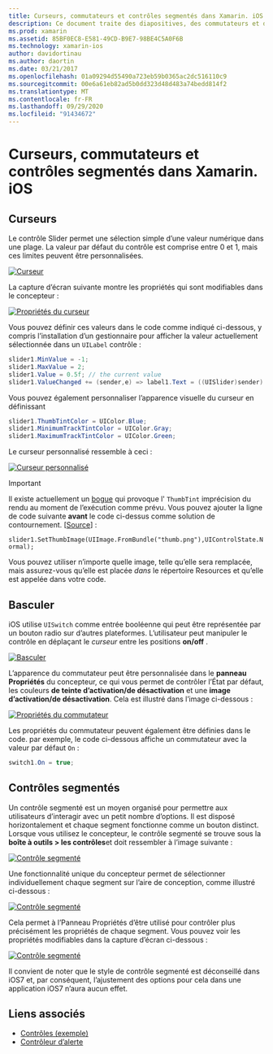 ```yaml
---
title: Curseurs, commutateurs et contrôles segmentés dans Xamarin. iOS
description: Ce document traite des diapositives, des commutateurs et des contrôles segmentés dans Xamarin. iOS, qui décrivent comment les utiliser par programme et dans le concepteur iOS.
ms.prod: xamarin
ms.assetid: 85BF0EC8-E581-49CD-B9E7-98BE4C5A0F6B
ms.technology: xamarin-ios
author: davidortinau
ms.author: daortin
ms.date: 03/21/2017
ms.openlocfilehash: 01a09294d55490a723eb59b0365ac2dc516110c9
ms.sourcegitcommit: 00e6a61eb82ad5b0dd323d48d483a74bedd814f2
ms.translationtype: MT
ms.contentlocale: fr-FR
ms.lasthandoff: 09/29/2020
ms.locfileid: "91434672"
---
```

# <a name="sliders-switches-and-segmented-controls-in-xamarinios"></a>Curseurs, commutateurs et contrôles segmentés dans Xamarin. iOS

<a name="Sliders"></a>

## <a name="sliders"></a>Curseurs

Le contrôle Slider permet une sélection simple d’une valeur numérique dans une plage. La valeur par défaut du contrôle est comprise entre 0 et 1, mais ces limites peuvent être personnalisées.

 [![Curseur](slider-switch-segmented-controls-images/image25a.png)](slider-switch-segmented-controls-images/image25a.png#lightbox)

La capture d’écran suivante montre les propriétés qui sont modifiables dans le concepteur :

 [![Propriétés du curseur](slider-switch-segmented-controls-images/image26a.png)](slider-switch-segmented-controls-images/image25a.png#lightbox)

Vous pouvez définir ces valeurs dans le code comme indiqué ci-dessous, y compris l’installation d’un gestionnaire pour afficher la valeur actuellement sélectionnée dans un `UILabel` contrôle :

```csharp
slider1.MinValue = -1;
slider1.MaxValue = 2;
slider1.Value = 0.5f; // the current value
slider1.ValueChanged += (sender,e) => label1.Text = ((UISlider)sender).Value.ToString ();
```

Vous pouvez également personnaliser l’apparence visuelle du curseur en définissant

```csharp
slider1.ThumbTintColor = UIColor.Blue;
slider1.MinimumTrackTintColor = UIColor.Gray;
slider1.MaximumTrackTintColor = UIColor.Green;
```

Le curseur personnalisé ressemble à ceci :

 [![Curseur personnalisé](slider-switch-segmented-controls-images/image27a.png)](slider-switch-segmented-controls-images/image28a.png#lightbox)

> [!IMPORTANT]
> Il existe actuellement un [bogue](https://stackoverflow.com/a/19496179) qui provoque l' `ThumbTint` imprécision du rendu au moment de l’exécution comme prévu. Vous pouvez ajouter la ligne de code suivante **avant** le code ci-dessus comme solution de contournement. [[Source](https://stackoverflow.com/a/21396794)] :
>
> `slider1.SetThumbImage(UIImage.FromBundle("thumb.png"),UIControlState.Normal);`
> 
> Vous pouvez utiliser n’importe quelle image, telle qu’elle sera remplacée, mais assurez-vous qu’elle est placée _dans_ le répertoire Resources et qu’elle est appelée dans votre code.

<a name="Switch"></a>

## <a name="switch"></a>Basculer

iOS utilise `UISwitch` comme entrée booléenne qui peut être représentée par un bouton radio sur d’autres plateformes. L’utilisateur peut manipuler le contrôle en déplaçant le *curseur* entre les positions **on/off** .

 [![Basculer](slider-switch-segmented-controls-images/image28a.png)](slider-switch-segmented-controls-images/image28a.png#lightbox)

L’apparence du commutateur peut être personnalisée dans le **panneau Propriétés** du concepteur, ce qui vous permet de contrôler l’État par défaut, les couleurs **de teinte d’activation/de désactivation** et une **image d’activation/de désactivation**. Cela est illustré dans l’image ci-dessous :

 [![Propriétés du commutateur](slider-switch-segmented-controls-images/image29a.png)](slider-switch-segmented-controls-images/image29a.png#lightbox)

Les propriétés du commutateur peuvent également être définies dans le code. par exemple, le code ci-dessous affiche un commutateur avec la valeur par défaut `On` :

```csharp
switch1.On = true;
```

 <a name="Segmented_Controls"></a>

## <a name="segmented-controls"></a>Contrôles segmentés

Un contrôle segmenté est un moyen organisé pour permettre aux utilisateurs d’interagir avec un petit nombre d’options. Il est disposé horizontalement et chaque segment fonctionne comme un bouton distinct. Lorsque vous utilisez le concepteur, le contrôle segmenté se trouve sous la **boîte à outils > les contrôles**et doit ressembler à l’image suivante :

 [![Contrôle segmenté](slider-switch-segmented-controls-images/segmentedcontrol.png)](slider-switch-segmented-controls-images/segmentedcontrol.png#lightbox)

Une fonctionnalité unique du concepteur permet de sélectionner individuellement chaque segment sur l’aire de conception, comme illustré ci-dessous :

 [![Contrôle segmenté](slider-switch-segmented-controls-images/segmentedcontrolselection.png)](slider-switch-segmented-controls-images/segmentedcontrolselection.png#lightbox)

Cela permet à l’Panneau Propriétés d’être utilisé pour contrôler plus précisément les propriétés de chaque segment. Vous pouvez voir les propriétés modifiables dans la capture d’écran ci-dessous :

 [![Contrôle segmenté](slider-switch-segmented-controls-images/segmentedcontrolproperties.png)](slider-switch-segmented-controls-images/segmentedcontrolproperties.png#lightbox)

Il convient de noter que le style de contrôle segmenté est déconseillé dans iOS7 et, par conséquent, l’ajustement des options pour cela dans une application iOS7 n’aura aucun effet.

## <a name="related-links"></a>Liens associés

- [Contrôles (exemple)](/samples/xamarin/ios-samples/controls)
- [Contrôleur d’alerte](https://github.com/xamarin/recipes/tree/master/Recipes/ios/standard_controls/alertcontroller)